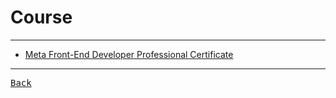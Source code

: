 # Course

---

- [Meta Front-End Developer Professional Certificate](https://www.coursera.org/professional-certificates/meta-front-end-developer)

---

[<kbd> Back </kbd>](./../readme.md)
